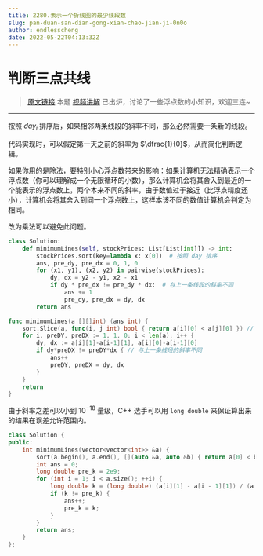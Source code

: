 ```yaml
---
title: 2280.表示一个折线图的最少线段数
slug: pan-duan-san-dian-gong-xian-chao-jian-ji-0n0o
author: endlesscheng
date: 2022-05-22T04:13:32Z
---
```

# 判断三点共线
 
> [原文链接](https://leetcode.cn/problems/minimum-lines-to-represent-a-line-chart/solution/pan-duan-san-dian-gong-xian-chao-jian-ji-0n0o)
本题 [视频讲解](https://www.bilibili.com/video/BV1RY4y157nW) 已出炉，讨论了一些浮点数的小知识，欢迎三连~

---

按照 $\textit{day}_i$ 排序后，如果相邻两条线段的斜率不同，那么必然需要一条新的线段。

代码实现时，可以假定第一天之前的斜率为 $\dfrac{1}{0}$，从而简化判断逻辑。

如果你用的是除法，要特别小心浮点数带来的影响：如果计算机无法精确表示一个浮点数（你可以理解成一个无限循环的小数），那么计算机会将其舍入到最近的一个能表示的浮点数上，两个本来不同的斜率，由于数值过于接近（比浮点精度还小），计算机会将其舍入到同一个浮点数上，这样本该不同的数值计算机会判定为相同。

改为乘法可以避免此问题。

```python [sol1-Python3]
class Solution:
    def minimumLines(self, stockPrices: List[List[int]]) -> int:
        stockPrices.sort(key=lambda x: x[0])  # 按照 day 排序
        ans, pre_dy, pre_dx = 0, 1, 0
        for (x1, y1), (x2, y2) in pairwise(stockPrices):
            dy, dx = y2 - y1, x2 - x1
            if dy * pre_dx != pre_dy * dx:  # 与上一条线段的斜率不同
                ans += 1
                pre_dy, pre_dx = dy, dx
        return ans
```

```go [sol1-Go]
func minimumLines(a [][]int) (ans int) {
	sort.Slice(a, func(i, j int) bool { return a[i][0] < a[j][0] }) // 按照 day 排序
	for i, preDY, preDX := 1, 1, 0; i < len(a); i++ {
		dy, dx := a[i][1]-a[i-1][1], a[i][0]-a[i-1][0]
		if dy*preDX != preDY*dx { // 与上一条线段的斜率不同
			ans++
			preDY, preDX = dy, dx
		}
	}
	return
}
```

由于斜率之差可以小到 $10^{-18}$ 量级，C++ 选手可以用 `long double` 来保证算出来的结果在误差允许范围内。

```cpp
class Solution {
public:
    int minimumLines(vector<vector<int>> &a) {
        sort(a.begin(), a.end(), [](auto &a, auto &b) { return a[0] < b[0]; });
        int ans = 0;
        long double pre_k = 2e9;
        for (int i = 1; i < a.size(); ++i) {
            long double k = (long double) (a[i][1] - a[i - 1][1]) / (a[i][0] - a[i - 1][0]);
            if (k != pre_k) {
                ans++;
                pre_k = k;
            }
        }
        return ans;
    }
};
```


